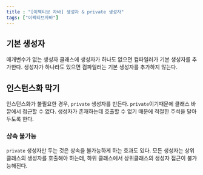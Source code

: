 ```yaml
---
title : "[이펙티브 자바] 생성자 & private 생성자"
tags: ["이펙티브자바"]
---
```

## 기본 생성자 
매개변수가 없는 생성자 
클래스에 생성자가 하나도 없으면 컴파일러가 기본 생성자를 추가한다. 
생성자가 하나라도 있으면 컴파일러는 기본 생성자를 추가하지 않는다.

## 인스턴스화 막기 
인스턴스화가 불필요한 경우, `private` 생성자를 만든다.
`private`이기때문에 클래스 바깥에서 접근할 수 없다. 
생성자가 존재하는데 호출할 수 없기 때문에 적절한 주석을 달아두도록 한다. 

### 상속 불가능 
`private` 생성자만 두는 것은 상속을 불가능하게 하는 효과도 있다. 
모든 생성자는 상위 클래스의 생성자를 호출해야 하는데, 하위 클래스에서 상위클래스의 생성자 접근이 불가능해진다.


<!--stackedit_data:
eyJoaXN0b3J5IjpbLTk3ODM3NTE0OF19
-->